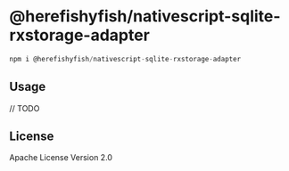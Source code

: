 # @herefishyfish/nativescript-sqlite-rxstorage-adapter

```javascript
npm i @herefishyfish/nativescript-sqlite-rxstorage-adapter
```

## Usage

// TODO

## License

Apache License Version 2.0
